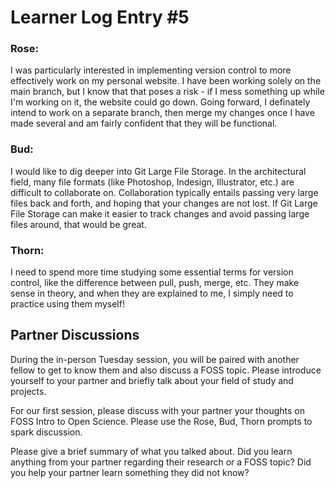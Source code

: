 # Learner Log Entry #5

### Rose:
I was particularly interested in implementing version control to more effectively work on my personal website. I have been working solely on the main branch, but I know that that poses a risk - if I mess something up while I'm working on it, the website could go down. Going forward, I definately intend to work on a separate branch, then merge my changes once I have made several and am fairly confident that they will be functional.

### Bud: 
I would like to dig deeper into Git Large File Storage. In the architectural field, many file formats (like Photoshop, Indesign, Illustrator, etc.) are difficult to collaborate on. Collaboration typically entails passing very large files back and forth, and hoping that your changes are not lost. If Git Large File Storage can make it easier to track changes and avoid passing large files around, that would be great.

### Thorn: 
I need to spend more time studying some essential terms for version control, like the difference between pull, push, merge, etc. They make sense in theory, and when they are explained to me, I simply need to practice using them myself!

## Partner Discussions

During the in-person Tuesday session, you will be paired with another fellow to get to know them and also discuss a FOSS topic. Please introduce yourself to your partner and briefly talk about your field of study and projects. 

For our first session, please discuss with your partner your thoughts on FOSS Intro to Open Science. Please use the Rose, Bud, Thorn prompts to spark discussion. 

Please give a brief summary of what you talked about. Did you learn anything from your partner regarding their research or a FOSS topic? Did you help your partner learn something they did not know? 
